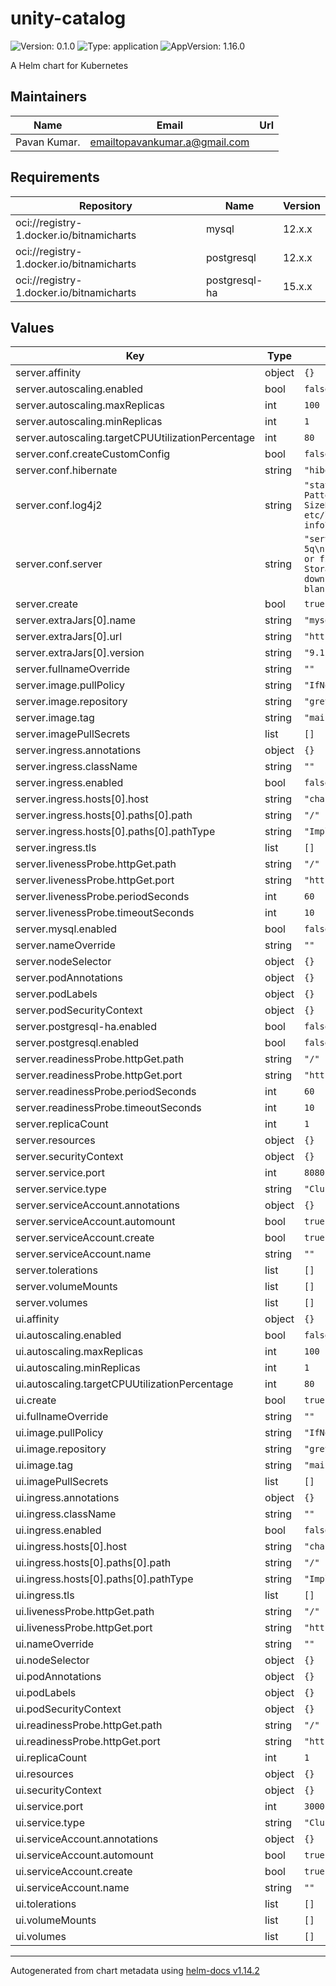 # unity-catalog

![Version: 0.1.0](https://img.shields.io/badge/Version-0.1.0-informational?style=flat-square) ![Type: application](https://img.shields.io/badge/Type-application-informational?style=flat-square) ![AppVersion: 1.16.0](https://img.shields.io/badge/AppVersion-1.16.0-informational?style=flat-square)

A Helm chart for Kubernetes

## Maintainers

| Name | Email | Url |
| ---- | ------ | --- |
| Pavan Kumar. | <emailtopavankumar.a@gmail.com> |  |

## Requirements

| Repository | Name | Version |
|------------|------|---------|
| oci://registry-1.docker.io/bitnamicharts | mysql | 12.x.x |
| oci://registry-1.docker.io/bitnamicharts | postgresql | 12.x.x |
| oci://registry-1.docker.io/bitnamicharts | postgresql-ha | 15.x.x |

## Values

| Key | Type | Default | Description |
|-----|------|---------|-------------|
| server.affinity | object | `{}` |  |
| server.autoscaling.enabled | bool | `false` |  |
| server.autoscaling.maxReplicas | int | `100` |  |
| server.autoscaling.minReplicas | int | `1` |  |
| server.autoscaling.targetCPUUtilizationPercentage | int | `80` |  |
| server.conf.createCustomConfig | bool | `false` |  |
| server.conf.hibernate | string | `"hibernate.connection.driver_class=org.h2.Driver\nhibernate.connection.url=jdbc:h2:file:./etc/db/h2db;DB_CLOSE_DELAY=-1\nhibernate.hbm2ddl.auto=update\nhibernate.show_sql=false\nhibernate.archive.autodetection=class\nhibernate.use_sql_comments=true\norg.hibernate.SQL=INFO\norg.hibernate.type.descriptor.sql.BasicBinder=TRACE"` |  |
| server.conf.log4j2 | string | `"status = warn\nappenders = rollingFile\n\nappender.rollingFile.type = RollingFile\nappender.rollingFile.name = RollingFile\nappender.rollingFile.fileName = etc/logs/server.log\nappender.rollingFile.filePattern = etc/logs/server-%d{MM-dd-yyyy-HH-mm-ss}-%i.log.gz\nappender.rollingFile.layout.type = PatternLayout\nappender.rollingFile.layout.pattern = %d{HH:mm:ss.SSS} [%t] %-5level %logger{36} - %msg%n\n\nappender.rollingFile.policies.type = Policies\nappender.rollingFile.policies.time.type = TimeBasedTriggeringPolicy\nappender.rollingFile.policies.time.interval = 1\nappender.rollingFile.policies.size.type = SizeBasedTriggeringPolicy\nappender.rollingFile.policies.size.size = 10MB\n\nappender.rollingFile.strategy.type = DefaultRolloverStrategy\nappender.rollingFile.strategy.max = 5\nappender.rollingFile.strategy.fileIndex = max\n\nappender.rollingFile.strategy.action.type = Delete\nappender.rollingFile.strategy.action.basePath = etc/logs\nappender.rollingFile.strategy.action.condition.type = IfFileName\nappender.rollingFile.strategy.action.condition.glob = server-*.log.gz\nappender.rollingFile.strategy.action.ifAny.type = IfAccumulatedFileCount\nappender.rollingFile.strategy.action.ifAny.exceeds = 5\n\nrootLogger.level = info\nrootLogger.appenderRefs = rollingFile\nrootLogger.appenderRef.rollingFile.ref = RollingFile"` |  |
| server.conf.server | string | `"server.env=dev\n## Identity Provider authorization parameters\n# examples:\n# authorization=enable\n# authorization-url=https://accounts.google.com/o/oauth2/auth\n# token-url=https://oauth2.googleapis.com/token\n# client-id=111122223333-abab1212cdcd3434.apps.googleusercontent.com\n# client-secret=GOCSPX-ababfoobarcdcd-5q\nserver.authorization=disable\nserver.authorization-url=\nserver.token-url=\nserver.client-id=\nserver.client-secret=\nserver.redirect-port=\n# D-Days H-Hours M-Minutes S-Seconds (P5D = 5 days,PT5H = 5 hours, PT5M = 5 minutes, PT5S = 5 seconds)\nserver.cookie-timeout=P5D\n\n# Define the model storage root.  Cloud storage or file based allowed.\n# If no root specified, the current working directory of the server is used.\n\n#storage-root.models=s3://my-s3-bucket/root\n#storage-root.models=abfs://file_system@account_name.dfs.core.windows.net/root\n#storage-root.models=gs://my-gc-bucket/root\nstorage-root.models=file:/tmp/ucroot\n\n## S3 Storage Config (Multiple configs can be added by incrementing the index)\ns3.bucketPath.0=\ns3.region.0=\ns3.awsRoleArn.0=\n# Optional (If blank, it will use DefaultCredentialsProviderChain)\ns3.accessKey.0=\ns3.secretKey.0=\n# Test Only (If you provide a session token, it will just use those session creds, no downscoping)\ns3.sessionToken.0=\n\n## ADLS Storage Config (Multiple configs can be added by incrementing the index)\nadls.storageAccountName.0=\nadls.tenantId.0=\nadls.clientId.0=\nadls.clientSecret.0=\n\n## GCS Storage Config (Multiple configs can be added by incrementing the index)\ngcs.bucketPath.0=\n# Optional (If blank, it will use Default Application chain to find credentials)\ngcs.jsonKeyFilePath.0="` |  |
| server.create | bool | `true` |  |
| server.extraJars[0].name | string | `"mysql-connector-j"` |  |
| server.extraJars[0].url | string | `"https://repo.maven.apache.org/maven2/com/mysql/mysql-connector-j/9.1.0/mysql-connector-j-9.1.0.jar"` |  |
| server.extraJars[0].version | string | `"9.1.0"` |  |
| server.fullnameOverride | string | `""` |  |
| server.image.pullPolicy | string | `"IfNotPresent"` |  |
| server.image.repository | string | `"greypavan/unity-catalog"` |  |
| server.image.tag | string | `"main"` |  |
| server.imagePullSecrets | list | `[]` |  |
| server.ingress.annotations | object | `{}` |  |
| server.ingress.className | string | `""` |  |
| server.ingress.enabled | bool | `false` |  |
| server.ingress.hosts[0].host | string | `"chart-example.local"` |  |
| server.ingress.hosts[0].paths[0].path | string | `"/"` |  |
| server.ingress.hosts[0].paths[0].pathType | string | `"ImplementationSpecific"` |  |
| server.ingress.tls | list | `[]` |  |
| server.livenessProbe.httpGet.path | string | `"/"` |  |
| server.livenessProbe.httpGet.port | string | `"http"` |  |
| server.livenessProbe.periodSeconds | int | `60` |  |
| server.livenessProbe.timeoutSeconds | int | `10` |  |
| server.mysql.enabled | bool | `false` |  |
| server.nameOverride | string | `""` |  |
| server.nodeSelector | object | `{}` |  |
| server.podAnnotations | object | `{}` |  |
| server.podLabels | object | `{}` |  |
| server.podSecurityContext | object | `{}` |  |
| server.postgresql-ha.enabled | bool | `false` |  |
| server.postgresql.enabled | bool | `false` |  |
| server.readinessProbe.httpGet.path | string | `"/"` |  |
| server.readinessProbe.httpGet.port | string | `"http"` |  |
| server.readinessProbe.periodSeconds | int | `60` |  |
| server.readinessProbe.timeoutSeconds | int | `10` |  |
| server.replicaCount | int | `1` |  |
| server.resources | object | `{}` |  |
| server.securityContext | object | `{}` |  |
| server.service.port | int | `8080` |  |
| server.service.type | string | `"ClusterIP"` |  |
| server.serviceAccount.annotations | object | `{}` |  |
| server.serviceAccount.automount | bool | `true` |  |
| server.serviceAccount.create | bool | `true` |  |
| server.serviceAccount.name | string | `""` |  |
| server.tolerations | list | `[]` |  |
| server.volumeMounts | list | `[]` |  |
| server.volumes | list | `[]` |  |
| ui.affinity | object | `{}` |  |
| ui.autoscaling.enabled | bool | `false` |  |
| ui.autoscaling.maxReplicas | int | `100` |  |
| ui.autoscaling.minReplicas | int | `1` |  |
| ui.autoscaling.targetCPUUtilizationPercentage | int | `80` |  |
| ui.create | bool | `true` |  |
| ui.fullnameOverride | string | `""` |  |
| ui.image.pullPolicy | string | `"IfNotPresent"` |  |
| ui.image.repository | string | `"greypavan/unity-catalog-ui"` |  |
| ui.image.tag | string | `"main"` |  |
| ui.imagePullSecrets | list | `[]` |  |
| ui.ingress.annotations | object | `{}` |  |
| ui.ingress.className | string | `""` |  |
| ui.ingress.enabled | bool | `false` |  |
| ui.ingress.hosts[0].host | string | `"chart-example.local"` |  |
| ui.ingress.hosts[0].paths[0].path | string | `"/"` |  |
| ui.ingress.hosts[0].paths[0].pathType | string | `"ImplementationSpecific"` |  |
| ui.ingress.tls | list | `[]` |  |
| ui.livenessProbe.httpGet.path | string | `"/"` |  |
| ui.livenessProbe.httpGet.port | string | `"http"` |  |
| ui.nameOverride | string | `""` |  |
| ui.nodeSelector | object | `{}` |  |
| ui.podAnnotations | object | `{}` |  |
| ui.podLabels | object | `{}` |  |
| ui.podSecurityContext | object | `{}` |  |
| ui.readinessProbe.httpGet.path | string | `"/"` |  |
| ui.readinessProbe.httpGet.port | string | `"http"` |  |
| ui.replicaCount | int | `1` |  |
| ui.resources | object | `{}` |  |
| ui.securityContext | object | `{}` |  |
| ui.service.port | int | `3000` |  |
| ui.service.type | string | `"ClusterIP"` |  |
| ui.serviceAccount.annotations | object | `{}` |  |
| ui.serviceAccount.automount | bool | `true` |  |
| ui.serviceAccount.create | bool | `true` |  |
| ui.serviceAccount.name | string | `""` |  |
| ui.tolerations | list | `[]` |  |
| ui.volumeMounts | list | `[]` |  |
| ui.volumes | list | `[]` |  |

----------------------------------------------
Autogenerated from chart metadata using [helm-docs v1.14.2](https://github.com/norwoodj/helm-docs/releases/v1.14.2)
